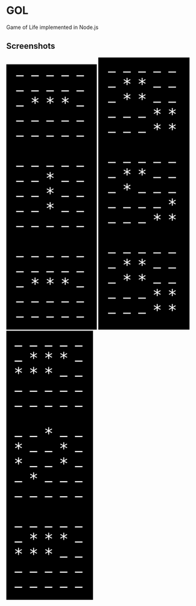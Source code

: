# GOL
Game of Life implemented in Node.js

## Screenshots
<img src="./one.png"/>
<img src="./two.png"/>
<img src="./three.png"/>
